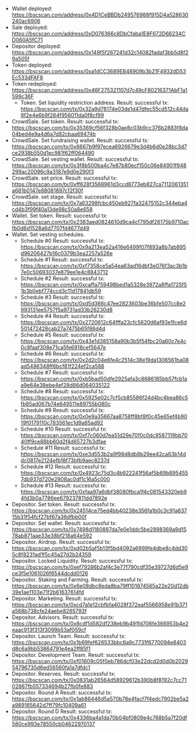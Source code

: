 * Wallet deployed: https://bscscan.com/address/0x4D1CeBBDb249576988f915D4a528630240ac6906
* Sale deployed: https://bscscan.com/address/0xD076366c8DbCfaba1E8F672D66234CD060A5fC71
* Depositor deployed: https://bscscan.com/address/0x148f5f267241d32c14082fadaf3bb5d8f29a505f
* Token deployed: https://bscscan.com/address/0xa1dCC3689EB48909b3b21F4932dD53Ec533dFAF8
* Token redeployed: https://bscscan.com/address/0x46F275321107d7c49cF80216371AbF1a1599c36F
  * Token. Set liquidity restriction address.
  Result: successful tx: https://bscscan.com/tx/0x32a9d78174e03de1d47dfec55cd512c44da9f2e4e6b9f264f956011da0f8cf99
* CrowdSale. Set token.
  Result: successful tx: https://bscscan.com/tx/0x35369cf56f328b0ae8c03b9cc376b2883f8da04bed4e9a4d6a7d82cbaa69474b
* CrowdSale. Set fundraising wallet.
  Result: successful tx: https://bscscan.com/tx/0x6667b9f97ecea6926679e3d4b6d0e28bc3d7ce2938b550d1ec981f62ff064490
* CrowdSale. Set vesting wallet.
  Result: successful tx: https://bscscan.com/tx/0x3f8b500ba4c7e87b80ecf150c06e84901f948299ac20096c9a3187e9d0e290f3
* CrowdSale. set price.
  Result: successful tx: https://bscscan.com/tx/0xff628f3568961d3ccd8773eb827ca7112061351a681b0147e88081897c12f30f
* CrowdSale. set stage.
  Result: successful tx: https://bscscan.com/tx/0x7a63298fcbc450eb927fa32475152c344eba4cd4b3f99f40a13de98c50a8e658
* Wallet. Set token.
  Result: successful tx: https://bscscan.com/tx/0x2383aed0824610d9ca4cf795df26175b9710acfb0d6d1528a6d7707fd4677d49
* Wallet. Set vesting schedules.
  * Schedule #0
    Result: successful tx: https://bscscan.com/tx/0x9a213ea52a416e6499f07f893a8b7ab895d96206427b16c0379b3ea2257a526e
  * Schedule #1
    Result: successful tx: https://bscscan.com/tx/0xf7358ce5a54ea63ad16dbf3e076f3ac3b1b7e0c50693037e879ee1e4c8843712
  * Schedule #2
    Result: successful tx: https://bscscan.com/tx/0xcaffa759498bed1a5328e3972a8ffa1725f51b3b0ebf774ccd3c11d17841db59
  * Schedule #3
    Result: successful tx: https://bscscan.com/tx/0xd5d366c47ee2823603be36bfe507cc8e2993131ee5757f5a9731ad33b26230d8
  * Schedule #4
    Result: successful tx: https://bscscan.com/tx/0x2720612c64fffa23cfc5620d6af93e1fce6d501472428cab27a7475b65f86d4d
  * Schedule #5
    Result: successful tx: https://bscscan.com/tx/0x43e1d385158a90b3b5f54fbc20a60c7e4c0c8faaf308e71ca5fe6918cef5647e
  * Schedule #6
    Result: successful tx: https://bscscan.com/tx/0x2d2c04e6fe4c2514c38e19da1306561ba08ad5486348ff6bcf81f224ef2ca588
  * Schedule #7
    Result: successful tx: https://bscscan.com/tx/0xb5bad50dfe2925afa3c8686185bb57fcb1aa9e64e38ebe4ef28d86d064035122
  * Schedule #8
    Result: successful tx: https://bscscan.com/tx/0x5925e02c7cf5cb85586f24d4bc4bea86c5fb85ad067b74e649511e89755b080c
  * Schedule #9
    Result: successful tx: https://bscscan.com/tx/0x0e9a35667aa8758ff8bf8f0c45e65ef4b9019f0179110c783561ec1d9a85ad92
  * Schedule #10
    Result: successful tx: https://bscscan.com/tx/0xf7c060d7ea51d29e70f0c0dc9587119bb7040ff9ce88bb60d2f4d65727b3dfae
  * Schedule #11
    Result: successful tx: https://bscscan.com/tx/0xe3d553b2a9f98d8db8b29ee42ca63b14ddc0817e2124efb18f73bfb9aec8237d
  * Schedule #12
    Result: successful tx: https://bscscan.com/tx/0x4923c75d3c4b922241f56af5b69b8954557db937d720e2808ac0df1c16a5c000
  * Schedule #13
    Result: successful tx: https://bscscan.com/tx/0xfaa97a6dbf38080fbca1f4c081543320eb94fd3b0a7786ee679237811dd7892e
* Depositor. Set token.
  Result: successful tx: https://bscscan.com/tx/0x24514ce75ed4bb40238e356fa1b0c3c91a63715b31f54fcf27bf67a36dfbb00f
* Depositor. Set wallet.
  Result: successful tx: https://bscscan.com/tx/0x7498d1180887da7e0e1ddc5be2898369a9d1578ab871aae33e38bf218a64e592
* Depositor. Airdrop.
  Result: successful tx: https://bscscan.com/tx/0xd02b5af5b13f5bd4092a6999fe4dbe8c4dd305c8f8231ad1f5c45a27d2b24359
* Depositor. Locked Liquidity.
  Result: successful tx: https://bscscan.com/tx/0xef79286b2af4c3e77f790cdf35e39727d6d5e9ce3f5e1061026f6544dcdd0126
* Depositor. Staking and Farming.
  Result: successful tx: https://bscscan.com/tx/0x6e08dbc8eda8ba79ff101874565a22e20d12db39e1ae1103e71f2b61637614fd
* Depositor. Marketing.
  Result: successful tx: https://bscscan.com/tx/0xcd7a1e12cbfbfa4028f372eaf5566958e91b371a568b738cfe24aebe8265793f
* Depositor. Advisors.
  Result: successful tx: https://bscscan.com/tx/0x8cdf1d582df238eb9b491fd706fe366953b4e2eaac913f313f3099b53af059cf
* Depositor. Launch Team.
  Result: successful tx: https://bscscan.com/tx/0x1b69fef626533bbc6a9c7731f6770094e8403d8c6a9bb53864791e4ea2ff85f1
* Depositor. Development Team.
  Result: successful tx: https://bscscan.com/tx/0xf01609c05f0eb786dcf03e22dcd2d0d0b202954796735d6ed56560fa1a7dfdc1
* Depositor. Reserves.
  Result: successful tx: https://bscscan.com/tx/0x0831ab26564d58929612b390b8f8192c7cc7102867fb557334694b27fb0fe883
* Depositor. Round A
  Result: successful tx: https://bscscan.com/tx/0x1ab86446d5a570b78e4facf7f4edc7902be5a2a989165642d7ff79fc10409a61
* Depositor. Round D
  Result: successful tx: https://bscscan.com/tx/0x4336ba4a1da70b04bf0809e4c768b5a7f20df580ce993e78550cb04622970137
